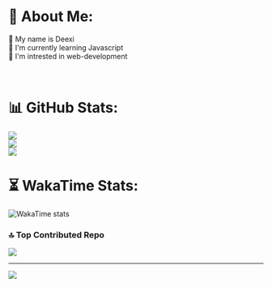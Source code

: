 # 💫 About Me:
👋 My name is Deexi <br>🔭 I'm currently learning Javascript <br>🧩 I'm intrested in web-development<br><br><br>

# 📊 GitHub Stats:
![](https://github-readme-stats.vercel.app/api?username=Deexivl&theme=react&hide_border=true&include_all_commits=false&count_private=false)<br/>
![](https://github-readme-streak-stats.herokuapp.com/?user=Deexivl&theme=react&hide_border=true)<br/>
![](https://github-readme-stats.vercel.app/api/top-langs/?username=Deexivl&theme=react&hide_border=true&include_all_commits=false&count_private=false&layout=compact)

# ⏳ WakaTime Stats:
![WakaTime stats](https://git-stats-plum.vercel.app/api/wakatime?username=deexivl2005&layout=compact&theme=react&hide_border=true)

### 🔝 Top Contributed Repo
![](https://github-contributor-stats.vercel.app/api?username=Deexivl&limit=5&theme=dark&combine_all_yearly_contributions=true)

---
[![](https://visitcount.itsvg.in/api?id=Deexivl&icon=0&color=0)](https://visitcount.itsvg.in)

<!-- Proudly created with GPRM ( https://gprm.itsvg.in ) -->
